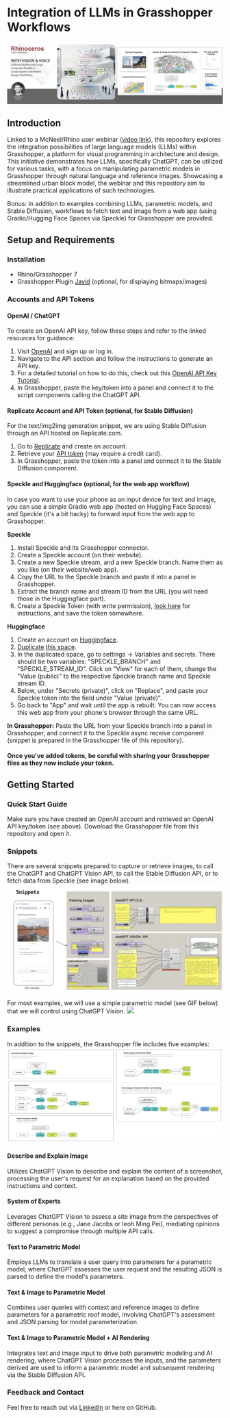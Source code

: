 # Integration of LLMs in Grasshopper Workflows
![](img/webinar.png)
## Introduction
Linked to a McNeel/Rhino user webinar ([video link](https://www.youtube.com/watch?v=tbUTjJROhNc)), this repository explores the integration possibilities of large language models (LLMs) within Grasshopper, a platform for visual programming in architecture and design. This initiative demonstrates how LLMs, specifically ChatGPT, can be utilized for various tasks, with a focus on manipulating parametric models in Grasshopper through natural language and reference images. Showcasing a streamlined urban block model, the webinar and this repository aim to illustrate practical applications of such technologies. 

Bonus: In addition to examples combining LLMs, parametric models, and Stable Diffusion, workflows to fetch text and image from a web app (using Gradio/Hugging Face Spaces via Speckle) for Grasshopper are provided.

## Setup and Requirements

### Installation
- Rhino/Grasshopper 7
- Grasshopper Plugin [Javid](https://www.food4rhino.com/en/app/javid) (optional, for displaying bitmaps/images)

### Accounts and API Tokens
#### OpenAI / ChatGPT
To create an OpenAI API key, follow these steps and refer to the linked resources for guidance:

1. Visit [OpenAI](https://platform.openai.com) and sign up or log in.
2. Navigate to the API section and follow the instructions to generate an API key.
3. For a detailed tutorial on how to do this, check out this [OpenAI API Key Tutorial](https://www.youtube.com/watch?v=FgjdC07qgUc).
4. In Grasshopper, paste the key/token into a panel and connect it to the script components calling the ChatGPT API.

#### Replicate Account and API Token (optional, for Stable Diffusion) 
For the text/img2img generation snippet, we are using Stable Diffusion through an API hosted on Replicate.com.
1. Go to [Replicate](https://replicate.com) and create an account.
2. Retrieve your [API token](https://docs.mindmac.app/how-to.../add-api-key/create-replicate-api-key) (may require a credit card).
3. In Grasshopper, paste the token into a panel and connect it to the Stable Diffusion component.

#### Speckle and Huggingface (optional, for the web app workflow)
In case you want to use your phone as an input device for text and image, you can use a simple Gradio web app (hosted on Hugging Face Spaces) and Speckle (it's a bit hacky) to forward input from the web app to Grasshopper.

**Speckle**
1. Install Speckle and its Grasshopper connector.
2. Create a Speckle account (on their website).
3. Create a new Speckle stream, and a new Speckle branch. Name them as you like (on their website/web app).
4. Copy the URL to the Speckle branch and paste it into a panel in Grasshopper.
5. Extract the branch name and stream ID from the URL (you will need those in the Huggingface part).
6. Create a Speckle Token (with write permission), [look here](https://speckle.guide/dev/tokens.html#) for instructions, and save the token somewhere.

**Huggingface**
1. Create an account on [Huggingface](https://huggingface.co).
2. [Duplicate](https://huggingface.co/docs/hub/spaces-overview#duplicating-a-space) [this space](https://huggingface.co/spaces/serJD/withVisionAndVoice).
3. In the duplicated space, go to settings -> Variables and secrets. There should be two variables: "SPECKLE_BRANCH" and "SPECKLE_STREAM_ID". Click on "View" for each of them, change the "Value (public)" to the respective Speckle branch name and Speckle stream ID.
4. Below, under "Secrets (private)", click on "Replace", and paste your Speckle token into the field under "Value (private)".
5. Go back to "App" and wait until the app is rebuilt. You can now access this web app from your phone's browser through the same URL.

**In Grasshopper:**
Paste the URL from your Speckle branch into a panel in Grasshopper, and connect it to the Speckle async receive component (snippet is prepared in the Grasshopper file of this repository).

#### Once you've added tokens, be careful with sharing your Grasshopper files as they now include your token.

## Getting Started

### Quick Start Guide
Make sure you have created an OpenAI account and retrieved an OpenAI API key/token (see above).
Download the Grasshopper file from this repository and open it.

### Snippets
There are several snippets prepared to capture or retrieve images, to call the ChatGPT and ChatGPT Vision API, to call the Stable Diffusion API, or to fetch data from Speckle (see image below).
![](img/snippets.png)

For most examples, we will use a simple parametric model (see GIF below) that we will control using ChatGPT Vision. 
![](img/parModel.gif)

### Examples
In addition to the snippets, the Grasshopper file includes five examples:
![](img/exampleDiagrams.png)

#### Describe and Explain Image
Utilizes ChatGPT Vision to describe and explain the content of a screenshot, processing the user's request for an explanation based on the provided instructions and context.

#### System of Experts
Leverages ChatGPT Vision to assess a site image from the perspectives of different personas (e.g., Jane Jacobs or Ieoh Ming Pei), mediating opinions to suggest a compromise through multiple API calls.

#### Text to Parametric Model
Employs LLMs to translate a user query into parameters for a parametric model, where ChatGPT assesses the user request and the resulting JSON is parsed to define the model's parameters.

#### Text & Image to Parametric Model
Combines user queries with context and reference images to define parameters for a parametric roof model, involving ChatGPT's assessment and JSON parsing for model parameterization.

#### Text & Image to Parametric Model + AI Rendering
Integrates text and image input to drive both parametric modeling and AI rendering, where ChatGPT Vision processes the inputs, and the parameters derived are used to inform a parametric model and subsequent rendering via the Stable Diffusion API.

### Feedback and Contact
Feel free to reach out via [LinkedIn](https://www.linkedin.com/in/serjoscha-düring-920644173/) or here on GitHub.
